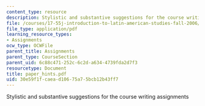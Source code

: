 ```yaml
---
content_type: resource
description: Stylistic and substantive suggestions for the course writing assignments
file: /courses/17-55j-introduction-to-latin-american-studies-fall-2006/30e59f1fcaead10675a75bcb12b43ff7_paper_hints.pdf
file_type: application/pdf
learning_resource_types:
- Assignments
ocw_type: OCWFile
parent_title: Assignments
parent_type: CourseSection
parent_uid: 6c88c471-252c-6c2d-a634-4739fda2d7f3
resourcetype: Document
title: paper_hints.pdf
uid: 30e59f1f-caea-d106-75a7-5bcb12b43ff7
---
```

Stylistic and substantive suggestions for the course writing assignments

